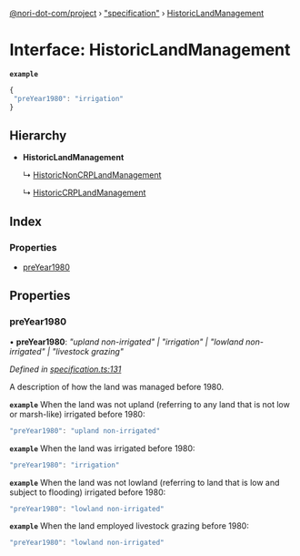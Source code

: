 [@nori-dot-com/project](../README.md) › ["specification"](../modules/_specification_.md) › [HistoricLandManagement](_specification_.historiclandmanagement.md)

# Interface: HistoricLandManagement

**`example`** 

```js
{
 "preYear1980": "irrigation"
}
```

## Hierarchy

* **HistoricLandManagement**

  ↳ [HistoricNonCRPLandManagement](_specification_.historicnoncrplandmanagement.md)

  ↳ [HistoricCRPLandManagement](_specification_.historiccrplandmanagement.md)

## Index

### Properties

* [preYear1980](_specification_.historiclandmanagement.md#preyear1980)

## Properties

###  preYear1980

• **preYear1980**: *"upland non-irrigated" | "irrigation" | "lowland non-irrigated" | "livestock grazing"*

*Defined in [specification.ts:131](https://github.com/nori-dot-eco/nori-dot-com/blob/8877b21/packages/project/src/specification.ts#L131)*

A description of how the land was managed before 1980.

**`example`** <caption>When the land was not upland (referring to any land that is not low or marsh-like) irrigated before 1980:</caption>

```js
"preYear1980": "upland non-irrigated"
```

**`example`** <caption>When the land was irrigated before 1980:</caption>

```js
"preYear1980": "irrigation"
```

**`example`** <caption>When the land was not lowland (referring to land that is low and subject to flooding) irrigated before 1980:</caption>

```js
"preYear1980": "lowland non-irrigated"
```

**`example`** <caption>When the land employed livestock grazing before 1980:</caption>

```js
"preYear1980": "lowland non-irrigated"
```
